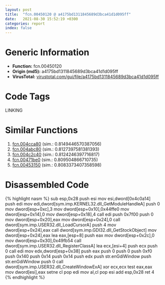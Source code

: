 ```yaml
---
layout: post
title:  "fcn.00450120 @ a4175bd1311845689d3bca41d1d095ff"
date:   2021-08-30 15:52:19 +0300
categories: report
index: false
---
```


# Generic Information
- **Function:** fcn.00450120
- **Origin (md5):** a4175bd1311845689d3bca41d1d095ff
- **VirusTotal:** [virustotal.com/gui/file/a4175bd1311845689d3bca41d1d095ff][virustotal_ref]

# Code Tags
<span class="tag" id="LINKING">LINKING</span>


# Similar Functions

1. [fcn.004cca80][similar_1_ref] (sim.: 0.8149446570387056)
2. [fcn.004abc80][similar_2_ref] (sim.: 0.8127397581381393)
3. [fcn.004c2c40][similar_3_ref] (sim.: 0.8124246397716817)
4. [fcn.00471be0][similar_4_ref] (sim.: 0.809504866710735)
5. [fcn.00453150][similar_5_ref] (sim.: 0.8083373407358598)


# Disassembled Code

{% highlight nasm %}
sub esp,0x28
push esi
mov esi,dword[0x4c0a14]
push edi
mov edi,dword[sym.imp.KERNEL32.dll_GetModuleHandleA]
push 0
mov dword[esp+0xc],3
mov dword[esp+0x10],0x44ffe0
mov dword[esp+0x14],0
mov dword[esp+0x18],4
call edi
push 0x7f00
push 0
mov dword[esp+0x20],eax
mov dword[esp+0x24],0
call dword[sym.imp.USER32.dll_LoadCursorA]
push 4
mov dword[esp+0x24],eax
call dword[sym.imp.GDI32.dll_GetStockObject]
mov dword[esp+0x24],eax
lea eax,[esp+8]
push eax
mov dword[esp+0x2c],0
mov dword[esp+0x30],0x49fb54
call dword[sym.imp.USER32.dll_RegisterClassA]
lea ecx,[esi+4]
push ecx
push 0
call edi
mov edx,dword[esp+0x38]
push eax
push 0
push 0
push 0xf0
push 0x140
push 0x14
push 0x14
push edx
push str.enGdiWindow
push str.enGdiWindow
push 0
call dword[sym.imp.USER32.dll_CreateWindowExA]
xor ecx,ecx
test eax,eax
mov dword[esi],eax
setne cl
pop edi
mov al,cl
pop esi
add esp,0x28
ret 4
{% endhighlight %}


[similar_1_ref]: /report/fcn.004cca80@1160595edb203a63cb2ca3ce2ff04f47
[similar_2_ref]: /report/fcn.004abc80@1160595edb203a63cb2ca3ce2ff04f47
[similar_3_ref]: /report/fcn.004c2c40@279a61b1e76da49531f1f16fd1102a2d
[similar_4_ref]: /report/fcn.00471be0@289859175c221b107317af7727d26c17
[similar_5_ref]: /report/fcn.00453150@289859175c221b107317af7727d26c17
[virustotal_ref]: https://www.virustotal.com/gui/file/a4175bd1311845689d3bca41d1d095ff